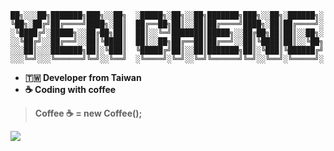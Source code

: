 <!-- # Yen Cheng 🧑🏻‍💻 -->

```
██╗░░░██╗███████╗███╗░░██╗  ░█████╗░██╗░░██╗███████╗███╗░░██╗░██████╗░
╚██╗░██╔╝██╔════╝████╗░██║  ██╔══██╗██║░░██║██╔════╝████╗░██║██╔════╝░
░╚████╔╝░█████╗░░██╔██╗██║  ██║░░╚═╝███████║█████╗░░██╔██╗██║██║░░██╗░
░░╚██╔╝░░██╔══╝░░██║╚████║  ██║░░██╗██╔══██║██╔══╝░░██║╚████║██║░░╚██╗
░░░██║░░░███████╗██║░╚███║  ╚█████╔╝██║░░██║███████╗██║░╚███║╚██████╔╝
░░░╚═╝░░░╚══════╝╚═╝░░╚══╝  ░╚════╝░╚═╝░░╚═╝╚══════╝╚═╝░░╚══╝░╚═════╝░
```

- **🇹🇼 Developer from Taiwan**<br/>
- **☕️ Coding with coffee**<br/>
> **Coffee ☕️ = new Coffee();**<br/>

<!-- ## I'm boar rider that ride mountain pig 🐾 🐾 🐾
```
┴┬┴┬／￣＼＿／￣＼
┬┴┬┴▏　　▏▔▔▔▔＼
┴┬┴／＼　／　　　　　　﹨
┬┴∕　　　　　　　／　　　）
┴┬▏　　　　　　　　●　　▏
┬┴▏　　　　　　　　　　　▔█◤
┴◢██◣　　　　　　 ＼＿＿／   Hello 👋
┬█████◣　　　　　　　／　　　　
┴█████████████◣
◢██████████████▆▄
█◤◢██◣◥█████████◤＼
◥◢████　████████◤　　 ＼
┴█████　██████◤　　　　　 ﹨
┬│　　　│█████◤　　　　　　　　▏
┴│　　　│　　　　　　　　　　　　　　▏
┬∕　　　∕　　　　／▔▔▔＼　　　　 ∕
*∕＿＿_／﹨　　　∕　　　　　 ＼　　／＼
┬┴┬┴┬┴＼ 　　 ＼_　　　　　﹨／　　﹨
┴┬┴┬┴┬┴ ＼＿＿＿＼　　　　 ﹨／▔＼﹨／▔＼
┴┬┴┬┴┬┴┴┬┴┬┴┬┴＼　　 ∕　 ／▔﹨　／▔
```
-->
<!--
**ridemountainpig/ridemountainpig** is a ✨ _special_ ✨ repository because its `README.md` (this file) appears on your GitHub profile.

Here are some ideas to get you started:

- 🔭 I’m currently working on ...
- 🌱 I’m currently learning ...
- 👯 I’m looking to collaborate on ...
- 🤔 I’m looking for help with ...
- 💬 Ask me about ...
- 📫 How to reach me: ...
- 😄 Pronouns: ...
- ⚡ Fun fact: ...
-->
<!--
[![ridemountainpig GitHub Stats](https://github-readme-stats.vercel.app/api?username=ridemountainpig&count_private=true&show_icons=true&include_all_commits=true)](https://github.com/ridemountainpig)  
-->
<!--
[![ridemountainpig Top Langs](https://github-readme-stats.vercel.app/api/top-langs/?username=ridemountainpig&count_private=true&show_icons=true&include_all_commits=true)](https://github.com/ridemountainpig)
-->
![](https://raw.githubusercontent.com/ridemountainpig/ridemountainpig/output/github-contribution-grid-snake.svg)
